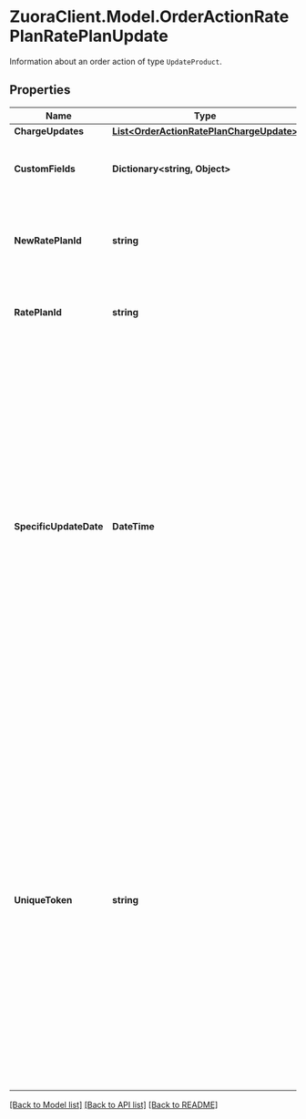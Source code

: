 # ZuoraClient.Model.OrderActionRatePlanRatePlanUpdate
Information about an order action of type `UpdateProduct`. 

## Properties

Name | Type | Description | Notes
------------ | ------------- | ------------- | -------------
**ChargeUpdates** | [**List&lt;OrderActionRatePlanChargeUpdate&gt;**](OrderActionRatePlanChargeUpdate.md) |  | [optional] 
**CustomFields** | **Dictionary&lt;string, Object&gt;** | Container for custom fields of a Rate Plan object.  | [optional] 
**NewRatePlanId** | **string** | Internal identifier of the updated rate plan in the new subscription version.  | [optional] 
**RatePlanId** | **string** | Internal identifier of the rate plan that was updated.  | [optional] 
**SpecificUpdateDate** | **DateTime** |  The date when the Update Product order action takes effect. This field is only applicable if there is already a future-dated Update Product order action on the subscription. The format of the date is yyyy-mm-dd.  See [Update a Product on Subscription with Future-dated Updates](https://knowledgecenter.zuora.com/BC_Subscription_Management/Orders/AC_Orders_Tutorials/C_Update_a_Product_in_a_Subscription/Update_a_Product_on_Subscription_with_Future-dated_Updates) for more information about this feature.  | [optional] 
**UniqueToken** | **string** | A unique string to represent the rate plan charge in the order. The unique token is used to perform multiple actions against a newly added rate plan. For example, if you want to add and update a product in the same order, you would assign a unique token to the product rate plan when added and use that token in future order actions.  | [optional] 

[[Back to Model list]](../README.md#documentation-for-models) [[Back to API list]](../README.md#documentation-for-api-endpoints) [[Back to README]](../README.md)

